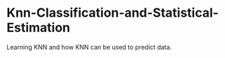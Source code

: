 # Knn-Classification-and-Statistical-Estimation

Learning KNN and how KNN can be used to predict data.
